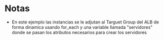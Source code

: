 # Notas
- En este ejemplo las instancias se le adjutan al Targuet Group del ALB de forma dinamica usando for_each y una variable llamada "servidores"
donde se pasan los atributos necesarios para crear los servidores
